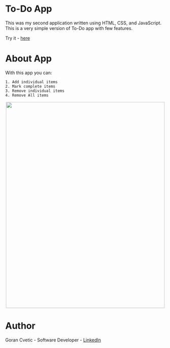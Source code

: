 # To-Do App
This was my second application written using HTML, CSS, and JavaScript. This is a very simple version of To-Do app with few features. 

Try it - [here](https://jumba23.github.io/TO-DO-APP/)

# About App
With this app you can:

    1. Add individual items
    2. Mark complete items
    3. Remove individual items
    4. Remove All items

<p align="center">
  <img 
    width="500"
    height="650"
    src="https://user-images.githubusercontent.com/80366503/157554340-5bd9008b-41d8-470c-93f5-ed38d8b13cde.gif"
  >
</p>

# Author
Goran Cvetic - Software Developer - [LinkedIn](https://www.linkedin.com/in/goran-cvetic/)

